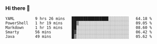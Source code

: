 ### Hi there 👋


<!--START_SECTION:waka-->
```text
YAML         9 hrs 26 mins   ████████████████░░░░░░░░░   64.18 % 
PowerShell   1 hr 19 mins    ██▒░░░░░░░░░░░░░░░░░░░░░░   09.05 % 
Markdown     1 hr 15 mins    ██░░░░░░░░░░░░░░░░░░░░░░░   08.60 % 
Smarty       56 mins         █▓░░░░░░░░░░░░░░░░░░░░░░░   06.42 % 
Java         49 mins         █▒░░░░░░░░░░░░░░░░░░░░░░░   05.62 % 
```
<!--END_SECTION:waka-->

<!--
**ssrahul96/ssrahul96** is a ✨ _special_ ✨ repository because its `README.md` (this file) appears on your GitHub profile.

Here are some ideas to get you started:

- 🔭 I’m currently working on ...
- 🌱 I’m currently learning ...
- 👯 I’m looking to collaborate on ...
- 🤔 I’m looking for help with ...
- 💬 Ask me about ...
- 📫 How to reach me: ...
- 😄 Pronouns: ...
- ⚡ Fun fact: ...
-->
